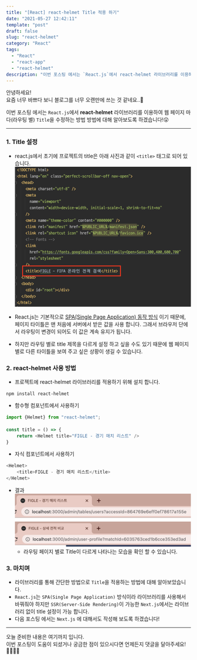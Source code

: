 ```yaml
---
title: "[React] react-helmet Title 적용 하기"
date: "2021-05-27 12:42:11"
template: "post"
draft: false
slug: "react-helmet"
category: "React"
tags:
  - "React"
  - "react-app"
  - "react-helmet"
description: "이번 포스팅 에서는 `React.js`에서 react-helmet 라이브러리를 이용하여 웹 페이지 마다(라우팅 별) `Title`을 수정하는 방법 방법에 대해 알아보도록 하겠습니다!😲"
---
```


안녕하세요!  
요즘 너무 바쁘다 보니 블로그를 너무 오랜만에 쓰는 것 같네요..🥲

이번 포스팅 에서는 `React.js`에서 **react-helmet** 라이브러리를 이용하여 웹 페이지 마다(라우팅 별) `Title`을 수정하는 방법 방법에 대해 알아보도록 하겠습니다!😲

-----
### 1. Title 설정
- react.js에서 초기에 프로젝트의 title은 아래 사진과 같이 `<title>` 태그로 되어 있습니다.  
![title-html](../../../static/assets/images/react/react_title_html.png)
  
- React.js는 기본적으로 [SPA(Single Page Application) 동작 방식](https://shinsangeun.github.io/categories/React/react-spa) 이기 때문에, 페이지 타이틀은 맨 처음에 서버에서 받은 값을 사용 합니다. 그래서 브라우저 단에서 라우팅이 변경이 되어도 이 값은 계속 유지가 됩니다. 
- 하지만 라우팅 별로 title 제목을 다르게 설정 하고 싶을 수도 있기 때문에 웹 페이지 별로 다른 타이틀을 보여 주고 싶은 상황이 생길 수 있습니다.


### 2. react-helmet 사용 방법
- 프로젝트에 react-helmet 라이브러리를 적용하기 위해 설치 합니다.

```shell
npm install react-helmet
``` 

- 함수형 컴포넌트에서 사용하기

```javascript
import {Helmet} from "react-helmet";

const title = () => {
    return <Helmet title="FIGLE - 경기 매치 리스트" />
}
```

- 자식 컴포넌트에서 사용하기

```javascript
<Helmet>
    <title>FIGLE - 경기 매치 리스트</title>
</Helmet>
```

- 결과
![title-list](../../../static/assets/images/react/react_title_list.png)
![title-list-matchId](../../../static/assets/images/react/react_title_match.png)
  - 라우팅 페이지 별로 Title이 다르게 나타나는 모습을 확인 할 수 있습니다.


### 3. 마치며
- 라이브러리를 통해 간단한 방법으로 `Title`을 적용하는 방법에 대해 알아보았습니다. 
- `React.js`는 `SPA(Single Page Application)` 방식이라 라이브러리를 사용해서 바꿔줘야 하지만 `SSR(Server-Side Rendering)`이 가능한 `Next.js`에서는 라이브러리 없이 title 설정이 가능 합니다.
- 다음 포스팅 에서는 `Next.js` 에 대해서도 작성해 보도록 하겠습니다!

-----

오늘 준비한 내용은 여기까지 입니다.  
이번 포스팅이 도움이 되셨거나 궁금한 점이 있으시다면 언제든지 댓글을 달아주세요!🙋🏻‍♀️✨    


